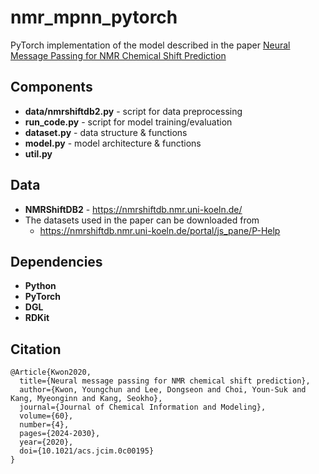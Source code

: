 # nmr_mpnn_pytorch
PyTorch implementation of the model described in the paper [Neural Message Passing for NMR Chemical Shift Prediction](https://doi.org/10.1021/acs.jcim.0c00195)

## Components
- **data/nmrshiftdb2.py** - script for data preprocessing
- **run_code.py** - script for model training/evaluation
- **dataset.py** - data structure & functions
- **model.py** - model architecture & functions
- **util.py**

## Data
- **NMRShiftDB2** - https://nmrshiftdb.nmr.uni-koeln.de/
- The datasets used in the paper can be downloaded from
  - https://nmrshiftdb.nmr.uni-koeln.de/portal/js_pane/P-Help

## Dependencies
- **Python**
- **PyTorch**
- **DGL**
- **RDKit**

## Citation
```
@Article{Kwon2020,
  title={Neural message passing for NMR chemical shift prediction},
  author={Kwon, Youngchun and Lee, Dongseon and Choi, Youn-Suk and Kang, Myeonginn and Kang, Seokho},
  journal={Journal of Chemical Information and Modeling},
  volume={60},
  number={4},
  pages={2024-2030},
  year={2020},
  doi={10.1021/acs.jcim.0c00195}
}
```

